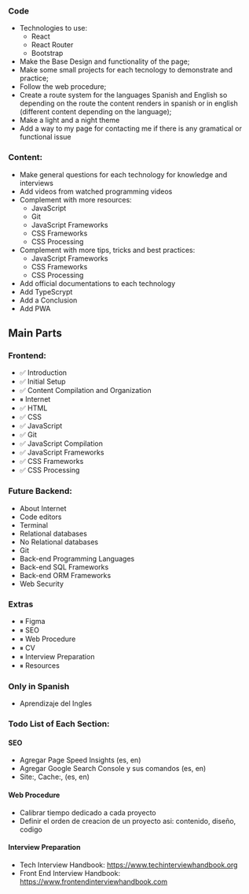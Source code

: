 ### Code

-   Technologies to use:
    -   React
    -   React Router
    -   Bootstrap
-   Make the Base Design and functionality of the page;
-   Make some small projects for each tecnology to demonstrate and practice;
-   Follow the web procedure;
-   Create a route system for the languages Spanish and English so depending on the route the content renders in spanish or in english (different content depending on the language);
-   Make a light and a night theme
-   Add a way to my page for contacting me if there is any gramatical or functional issue

### Content:

-   Make general questions for each technology for knowledge and interviews
-   Add videos from watched programming videos
-   Complement with more resources:
    -   JavaScript
    -   Git
    -   JavaScript Frameworks
    -   CSS Frameworks
    -   CSS Processing
-   Complement with more tips, tricks and best practices:
    -   JavaScript Frameworks
    -   CSS Frameworks
    -   CSS Processing
-   Add official documentations to each technology
-   Add TypeScrypt
-   Add a Conclusion
-   Add PWA

## Main Parts

### Frontend:

-   ✅ Introduction
-   ✅ Initial Setup
-   ✅ Content Compilation and Organization
-   ⏸ Internet
-   ✅ HTML
-   ✅ CSS
-   ✅ JavaScript
-   ✅ Git
-   ✅ JavaScript Compilation
-   ✅ JavaScript Frameworks
-   ✅ CSS Frameworks
-   ✅ CSS Processing

### Future Backend:

-   About Internet
-   Code editors
-   Terminal
-   Relational databases
-   No Relational databases
-   Git
-   Back-end Programming Languages
-   Back-end SQL Frameworks
-   Back-end ORM Frameworks
-   Web Security

### Extras

-   ⏸ Figma
-   ⏸ SEO
-   ⏸ Web Procedure
-   ⏸ CV
-   ⏸ Interview Preparation
-   ⏸ Resources

### Only in Spanish

-   Aprendizaje del Ingles

### Todo List of Each Section:

#### SEO

-   Agregar Page Speed Insights (es, en)
-   Agregar Google Search Console y sus comandos (es, en)
-   Site:, Cache:, (es, en)

#### Web Procedure

-   Calibrar tiempo dedicado a cada proyecto
-   Definir el orden de creacion de un proyecto asi: contenido, diseño, codigo

#### Interview Preparation

-   Tech Interview Handbook: https://www.techinterviewhandbook.org
-   Front End Interview Handbook: https://www.frontendinterviewhandbook.com
